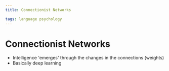 ```yaml
---
title: Connectionist Networks

tags: language psychology 
---
```


# Connectionist Networks
- Intelligence 'emerges' through the changes in the connections (weights)
- Basically deep learning












































